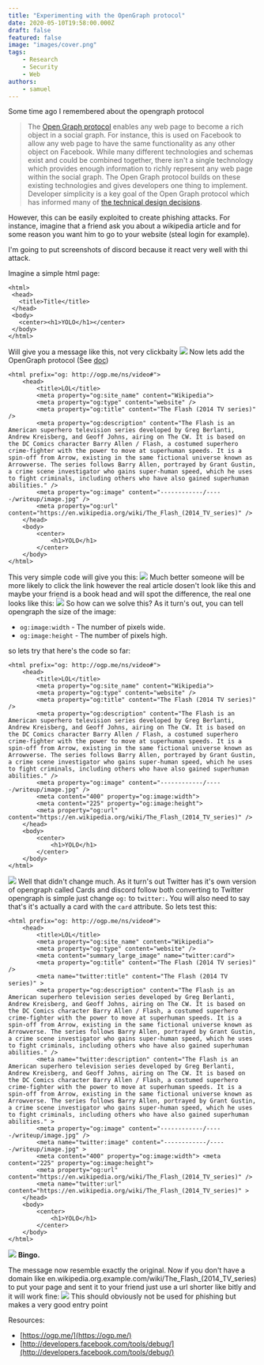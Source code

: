 ```yaml
---
title: "Experimenting with the OpenGraph protocol"
date: 2020-05-10T19:58:00.000Z
draft: false
featured: false
image: "images/cover.png"
tags:
    - Research
    - Security
    - Web
authors:
    - samuel
---
```


Some time ago I remembered about the opengraph protocol

<!--more-->

> The [Open Graph protocol](http://ogp.me/) enables any web page to become a rich object in a social graph. For instance, this is used on Facebook to allow any web page to have the same functionality as any other object on Facebook. While many different technologies and schemas exist and could be combined together, there isn't a single technology which provides enough information to richly represent any web page within the social graph. The Open Graph protocol builds on these existing technologies and gives developers one thing to implement. Developer simplicity is a key goal of the Open Graph protocol which has informed many of [the technical design decisions](http://www.scribd.com/doc/30715288/The-Open-Graph-Protocol-Design-Decisions).

However, this can be easily exploited to create phishing attacks. For instance, imagine that a friend ask you about a wikipedia article and for some reason you want him to go to your website (steal login for example).

I'm going to put screenshots of discord because it react very well with thi attack.

Imagine a simple html page:

    <html>
     <head>
       <title>Title</title>
     </head>
     <body>
       <center><h1>YOLO</h1></center>
     </body>
    </html>
    

Will give you a message like this, not very clickbaity
![](images/dl_xnxKw33.png)
Now lets add the OpenGraph protocol (See [doc](https://ogp.me/#metadata))

    <html prefix="og: http://ogp.me/ns/video#">
        <head>
            <title>LOL</title>
            <meta property="og:site_name" content="Wikipedia">
            <meta property="og:type" content="website" />   
            <meta property="og:title" content="The Flash (2014 TV series)" />  
            <meta property="og:description" content="The Flash is an American superhero television series developed by Greg Berlanti, Andrew Kreisberg, and Geoff Johns, airing on The CW. It is based on the DC Comics character Barry Allen / Flash, a costumed superhero crime-fighter with the power to move at superhuman speeds. It is a spin-off from Arrow, existing in the same fictional universe known as Arrowverse. The series follows Barry Allen, portrayed by Grant Gustin, a crime scene investigator who gains super-human speed, which he uses to fight criminals, including others who have also gained superhuman abilities." />  
            <meta property="og:image" content="------------/-----/writeup/image.jpg" />   
            <meta property="og:url" content="https://en.wikipedia.org/wiki/The_Flash_(2014_TV_series)" />
        </head>
        <body>  
            <center>
                <h1>YOLO</h1>
            </center> 
        </body>
    </html>
    

This very simple code will give you this:
![](images/dl_zLkyXEM.png)
Much better someone will be more likely to click the link however the real article dosen't look like this and maybe your friend is a book head and will spot the difference, the real one looks like this:
![](images/dl_vYMgakC.png)
So how can we solve this? As it turn's out, you can tell opengraph the size of the image:

- `og:image:width` - The number of pixels wide.
- `og:image:height` - The number of pixels high.

so lets try that here's the code so far:

    <html prefix="og: http://ogp.me/ns/video#">
        <head>
            <title>LOL</title>
            <meta property="og:site_name" content="Wikipedia">
            <meta property="og:type" content="website" />
            <meta property="og:title" content="The Flash (2014 TV series)" /> 
            <meta property="og:description" content="The Flash is an American superhero television series developed by Greg Berlanti, Andrew Kreisberg, and Geoff Johns, airing on The CW. It is based on the DC Comics character Barry Allen / Flash, a costumed superhero crime-fighter with the power to move at superhuman speeds. It is a spin-off from Arrow, existing in the same fictional universe known as Arrowverse. The series follows Barry Allen, portrayed by Grant Gustin, a crime scene investigator who gains super-human speed, which he uses to fight criminals, including others who have also gained superhuman abilities." />   
            <meta property="og:image" content="------------/-----/writeup/image.jpg" />  
            <meta content="400" property="og:image:width">  
            <meta content="225" property="og:image:height">  
            <meta property="og:url" content="https://en.wikipedia.org/wiki/The_Flash_(2014_TV_series)" />
        </head> 
        <body>   
            <center>
                <h1>YOLO</h1>
            </center> 
        </body>
    </html>
    

![](images/dl_oIWDHdB.png)
Well that didn't change much. As it turn's out Twitter has it's own version of opengraph called Cards and discord follow both converting to Twitter opengraph is simple just change `og:` to `twitter:`**.** You will also need to say that's it's actually a card with the `card` attribute. So lets test this:

    <html prefix="og: http://ogp.me/ns/video#">
        <head>  
            <title>LOL</title>  
            <meta property="og:site_name" content="Wikipedia">
            <meta property="og:type" content="website" /> 
            <meta content="summary_large_image" name="twitter:card"> 
            <meta property="og:title" content="The Flash (2014 TV series)" />
            <meta name="twitter:title" content="The Flash (2014 TV series)" >  
            <meta property="og:description" content="The Flash is an American superhero television series developed by Greg Berlanti, Andrew Kreisberg, and Geoff Johns, airing on The CW. It is based on the DC Comics character Barry Allen / Flash, a costumed superhero crime-fighter with the power to move at superhuman speeds. It is a spin-off from Arrow, existing in the same fictional universe known as Arrowverse. The series follows Barry Allen, portrayed by Grant Gustin, a crime scene investigator who gains super-human speed, which he uses to fight criminals, including others who have also gained superhuman abilities." />  
            <meta name="twitter:description" content="The Flash is an American superhero television series developed by Greg Berlanti, Andrew Kreisberg, and Geoff Johns, airing on The CW. It is based on the DC Comics character Barry Allen / Flash, a costumed superhero crime-fighter with the power to move at superhuman speeds. It is a spin-off from Arrow, existing in the same fictional universe known as Arrowverse. The series follows Barry Allen, portrayed by Grant Gustin, a crime scene investigator who gains super-human speed, which he uses to fight criminals, including others who have also gained superhuman abilities." >  
            <meta property="og:image" content="------------/-----/writeup/image.jpg" />  
            <meta name="twitter:image" content="------------/-----/writeup/image.jpg" >   
            <meta content="400" property="og:image:width"> <meta content="225" property="og:image:height">  
            <meta property="og:url" content="https://en.wikipedia.org/wiki/The_Flash_(2014_TV_series)" />   
            <meta name="twitter:url" content="https://en.wikipedia.org/wiki/The_Flash_(2014_TV_series)" > 
        </head> 
        <body>  
            <center>
                <h1>YOLO</h1>
            </center> 
        </body>
    </html>
    

![](images/dl_LFU4mr9.png)
**Bingo.**

The message now resemble exactly the original. Now if you don't have a domain like en.wikipedia.org.example.com/wiki/The_Flash_(2014_TV_series) to put your page and sent it to your friend just use a url shorter like bitly and it will work fine:
![](images/dl_1oYzt0O.png)
This should obviously not be used for phishing but makes a very good entry point

Resources:

- [https://ogp.me/](https://ogp.me/)
- [http://developers.facebook.com/tools/debug/](http://developers.facebook.com/tools/debug/)
